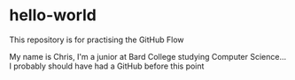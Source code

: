 # hello-world
This repository is for practising the GitHub Flow

My name is Chris, I'm a junior at Bard College studying Computer Science... I probably should have had a GitHub before this point
